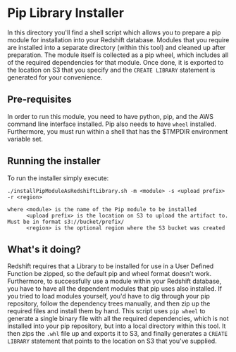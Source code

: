 # Pip Library Installer

In this directory you'll find a shell script which allows you to prepare a pip module for installation into your Redshift database. Modules that you require are installed into a separate directory (within this tool) and cleaned up after preparation. The module itself is collected as a pip wheel, which includes all of the required dependencies for that module. Once done, it is exported to the location on S3 that you specify and the `CREATE LIBRARY` statement is generated for your convenience.

## Pre-requisites

In order to run this module, you need to have python, pip, and the AWS command line interface installed. Pip also needs to have `wheel` installed. Furthermore, you must run within a shell that has the $TMPDIR environment variable set.

## Running the installer

To run the installer simply execute:

```
./installPipModuleAsRedshiftLibrary.sh -m <module> -s <upload prefix> -r <region>

where <module> is the name of the Pip module to be installed
      <upload prefix> is the location on S3 to upload the artifact to. Must be in format s3://bucket/prefix/
      <region> is the optional region where the S3 bucket was created
```

## What's it doing?

Redshift requires that a Library to be installed for use in a User Defined Function be zipped, so the default pip and wheel format doesn't work. Furthermore, to successfully use a module within your Redshift database, you have to have all the dependent modules that pip uses also installed. If you tried to load modules yourself, you'd have to dig through your pip repository, follow the dependency trees manually, and then zip up the required files and install them by hand. This script uses `pip wheel` to generate a single binary file with all the required dependencies, which is not installed into your pip repository, but into a local directory within this tool. It then zips the `.whl` file up and exports it to S3, and finally generates a `CREATE LIBRARY` statement that points to the location on S3 that you've supplied.
